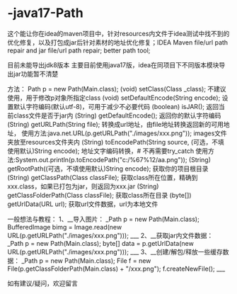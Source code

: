 # -java17-Path
这个能让你在idea的maven项目中，针对resources内文件于idea测试中找不到的优化修复，以及打包成jar后针对素材的地址优化修复；IDEA Maven file/url path repair and jar file/url path repair; better path tool;


目前未能导出jdk8版本
主要目前使用java17版，idea在同项目下不同版本模块导出jar功能暂不清楚

方法：
Path p = new Path(Main.class);
(void) setClass(Class \_class); 不建议使用，用于修改p对象所指定class
(void) setDefaultEncode(String encode); 设置默认字符编码(默认utf-8)，可用于减少不必要代码
(boolean) isJAR(); 返回当前class文件是否于jar内
(String) getDefaultEncode(); 返回你的默认字符编码
(String) getURLPath(String file); 转换成url地址，由file地址转换返回新的可用地址，
    使用方法:java.net.URL(p.getURLPath("./images/xxx.png")); images文件夹放至resources文件夹内
(String) toEncodePath(String source, (可选，不填使用默认)String encode); 地址文字编码转换，# 不再需要try_catch
    使用方法:System.out.println(p.toEncodePath("c:/%67%12/aa.png"));
(String) getRootPath((可选，不填使用默认)String encode); 获取你的项目根目录
(String) getClassPath(Class classFile); 获取class所在位置，精确到xxx.class，如果已打包为jar，则返回为xxx.jar
(String) getClassFolderPath(Class classFile); 获取class所在目录
(byte[]) getUrlData(URL url); 获取url文件数据，url为本地文件

一般想法与教程：
1、__导入图片：
    _Path p = new Path(Main.class);
    BufferedImage bimg = Image.read(new URL(p.getURLPath("./images/xxx.png")));
    ___
2、__获取jar内文件数据：
    _Path p = new Path(Main.class);
    byte[] data = p.getUrlData(new URL(p.getURLPath("./images/xxx.png")));
    ___
3、__创建/解包/释放一些缓存数据：
    _Path p = new Path(Main.class);
    File f = new File(p.getClassFolderPath(Main.class) + "/xxx.png");
    f.createNewFile();
    ___

如有建议/疑问，欢迎留言
